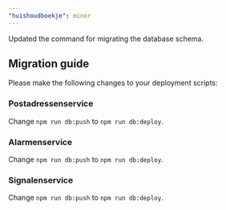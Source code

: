 ```yaml
---
"huishoudboekje": minor
---
```


Updated the command for migrating the database schema.

## Migration guide
Please make the following changes to your deployment scripts:

### Postadressenservice
Change `npm run db:push` to `npm run db:deploy`.

### Alarmenservice
Change `npm run db:push` to `npm run db:deploy`.

### Signalenservice
Change `npm run db:push` to `npm run db:deploy`.